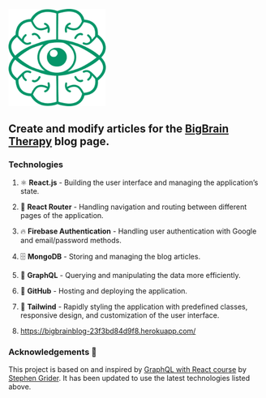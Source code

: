 ![Screenshot of BlogCreator](/public/logo192.png)

## Create and modify articles for the [BigBrain Therapy](https://www.bigbraintherapy.com/) blog page.


### Technologies 

1. ⚛️ **React.js** - Building the user interface and managing the application’s state.
2. 🛜 **React Router** - Handling navigation and routing between different pages of the application.
3. 🔥 **Firebase Authentication** - Handling user authentication with Google and email/password methods.
4. 🗄️ **MongoDB** - Storing and managing the blog articles.
5. 🔗 **GraphQL** - Querying and manipulating the data more efficiently.
6. 🚀 **GitHub** - Hosting and deploying the application.
7. 🎨 **Tailwind** - Rapidly styling the application with predefined classes, responsive design, and customization of the user interface.

8. https://bigbrainblog-23f3bd84d9f8.herokuapp.com/

### Acknowledgements 🍻

This project is based on and inspired by [GraphQL with React course](https://www.udemy.com/course/graphql-with-react-course/?couponCode=SKILLS4SALEA) by [Stephen Grider](https://github.com/stephengrider). 
It has been updated to use the latest technologies listed above.
